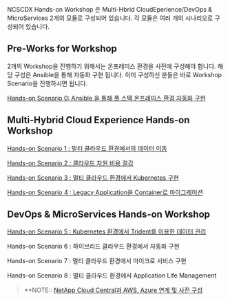 NCSCDX Hands-on Workshop 은 Multi-Hbrid CloudEperience/DevOps & MicroServices  2개의 모듈로 구성되어 있습니다. 
각 모듈은 여러 개의 시나리오로 구성되어 있습니다.  
## Pre-Works for Workshop
2개의  Workshop을 진행하기 위해서는 온프레미스 환경을 사전에 구성해야 합니다. 해당 구성은 Ansible을 통해 자동화 구현 됩니다. 이미 구성하신 분들은 바로 Workshop Scenario을 진행하시면 됩니다.  

[Hands-on Scenario 0: Ansible 을 통해 풀 스택 온프레미스 환경 자동화 구현](https://github.com/netappkr/NDX_Handsonworkshop-/tree/master/Pre-Work2)

## Multi-Hybrid Cloud Experience Hands-on Workshop 

[Hands-on Scenario 1 : 멀티 클라우드 환경에서의 데이터 이동](https://github.com/netappkr/NDX_Handsonworkshop-/tree/master/Data_Mobility_MultiCloud) 

[Hands-on Scenario 2 : 클라우드 자원 비용 절감](https://github.com/netappkr/NDX_Handsonworkshop-/blob/master/Costsaving/RADME.md) 

[Hands-on Scenario 3 : 멀티 클라우드 환경에서 Kubernetes 구현](https://github.com/netappkr/NDX_Handsonworkshop-/blob/master/K8s_on_MultiCloud/README.md)

[Hands-on Scenario 4 : Legacy Application을 Container로 마이그레이션](https://github.com/netappkr/NDX_Handsonworkshop-/blob/master/containerization/README.md) 

## DevOps & MicroServices Hands-on Workshop 

[Hands-on Scenario 5 : Kubernetes 환경에서 Trident를 이용한 데이터 관리](https://github.com/netappkr/NDX_Handsonworkshop-/blob/master/K8s_with_Trident/README.md)

Hands-on Scenario 6 : 하이브리드 클라우드 환경에서 자동화 구현

Hands-on Scenario 7 : 멀티 클라우드 환경에서 마이크로 서비스 구현

Hands-on Scenario 8 : 멀티 클라우드 환경에서 Application Life Management 


 > **NOTE:: [NetApp Cloud Central과 AWS, Azure 연계 및 사전 구성](https://github.com/netappkr/NDX_Handsonworkshop-/tree/master/Pre-Work)
<!--stackedit_data:
eyJoaXN0b3J5IjpbLTExMTY0NzU3NjMsMTY0NTE5MTQ4MiwtMj
A4NDkwNDU2NCwyOTMwNTE3OTQsMjA4MjA1Mzg1OF19
-->